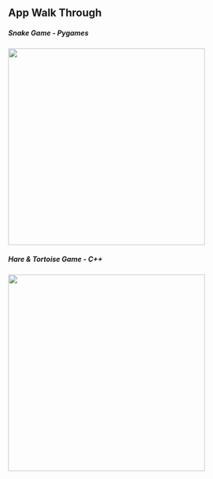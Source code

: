 ## App Walk Through

##### Snake Game - Pygames
<img src= "http://g.recordit.co/E2V1VvO1Ox.gif"  width=400></br>

##### Hare & Tortoise Game - C++
<img src="http://g.recordit.co/6qyvimPDdV.gif" width=400><br>
